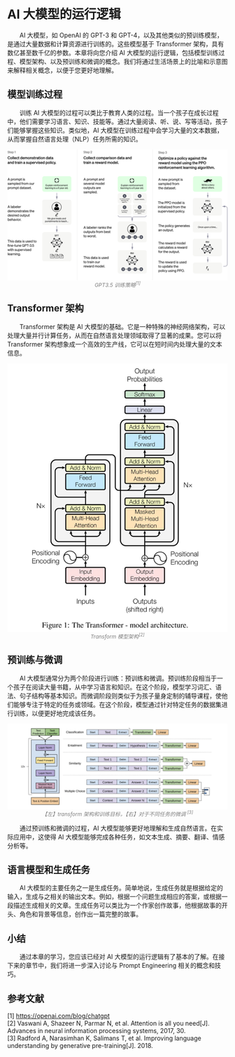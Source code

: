 # AI 大模型的运行逻辑<Badge type="tip" text="阅读时长 15-30 分钟" />

&emsp;&emsp;AI 大模型，如 OpenAI 的 GPT-3 和 GPT-4，以及其他类似的预训练模型，是通过大量数据和计算资源进行训练的。这些模型基于 Transformer 架构，具有数亿甚至数千亿的参数。本章将向您介绍 AI 大模型的运行逻辑，包括模型训练过程、模型架构、以及预训练和微调的概念。我们将通过生活场景上的比喻和示意图来解释相关概念，以便于您更好地理解。

## 模型训练过程

&emsp;&emsp;训练 AI 大模型的过程可以类比于教育人类的过程。当一个孩子在成长过程中，他们需要学习语言、知识、技能等。通过大量阅读、听、说、写等活动，孩子们能够掌握这些知识。类似地，AI 大模型在训练过程中会学习大量的文本数据，从而掌握自然语言处理（NLP）任务所需的知识。

<div style="display: flex;justify-content: center;align-items: center;flex-direction: column;">
<img src="./imgs/chaggpt.svg" />
<span style="font-size: 12px; color: gray; font-style: oblique;">GPT3.5 训练策略<sup>[1]</sup></span>
</div>

## Transformer 架构

&emsp;&emsp;Transformer 架构是 AI 大模型的基础。它是一种特殊的神经网络架构，可以处理大量并行计算任务，从而在自然语言处理领域取得了显著的成果。您可以将 Transformer 架构想象成一个高效的生产线，它可以在短时间内处理大量的文本信息。

<div style="display: flex;justify-content: center;align-items: center;flex-direction: column;">
<img src="./imgs/transform-arch.png" />
<span style="font-size: 12px; color: gray; font-style: oblique;">Transform 模型架构<sup>[2]</sup></span>
</div>

## 预训练与微调

&emsp;&emsp;AI 大模型通常分为两个阶段进行训练：预训练和微调。预训练阶段相当于一个孩子在阅读大量书籍，从中学习语言和知识。在这个阶段，模型学习词汇、语法、句子结构等基本知识。而微调阶段则类似于为孩子量身定制的辅导课程，使他们能够专注于特定的任务或领域。在这个阶段，模型通过针对特定任务的数据集进行训练，以便更好地完成该任务。

<div style="display: flex;justify-content: center;align-items: center;flex-direction: column;">
<img src="./imgs/pretrain-finetune.png" />
<span style="font-size: 12px; color: gray; font-style: oblique;">【左】transform 架构和训练目标，【右】对于不同任务的微调 <sup>[3]</sup></span>
</div>

&emsp;&emsp;通过预训练和微调的过程，AI 大模型能够更好地理解和生成自然语言。在实际应用中，这使得 AI 大模型能够完成各种任务，如文本生成、摘要、翻译、情感分析等。

## 语言模型和生成任务

&emsp;&emsp;AI 大模型的主要任务之一是生成任务。简单地说，生成任务就是根据给定的输入，生成与之相关的输出文本。例如，根据一个问题生成相应的答案，或根据一段描述生成相关的文章。生成任务可以类比为一个作家创作故事，他根据故事的开头、角色和背景等信息，创作出一篇完整的故事。

## 小结

&emsp;&emsp;通过本章的学习，您应该已经对 AI 大模型的运行逻辑有了基本的了解。在接下来的章节中，我们将进一步深入讨论与 Prompt Engineering 相关的概念和技巧。

## 参考文献

[1] https://openai.com/blog/chatgpt<br>
[2] Vaswani A, Shazeer N, Parmar N, et al. Attention is all you need[J]. Advances in neural information processing systems, 2017, 30.<br>
[3] Radford A, Narasimhan K, Salimans T, et al. Improving language understanding by generative pre-training[J]. 2018.<br>
